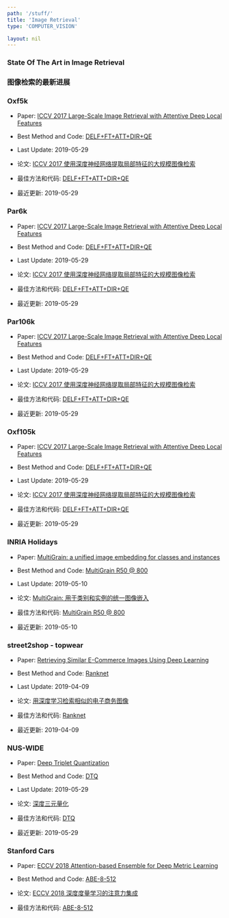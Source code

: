 ```yaml
---
path: '/stuff/'
title: 'Image Retrieval'
type: 'COMPUTER_VISION'

layout: nil
---
```


### State Of The Art in Image Retrieval  
### 图像检索的最新进展  

### Oxf5k

* Paper: [ICCV 2017 Large-Scale Image Retrieval with Attentive Deep Local Features](https://arxiv.org/pdf/1612.06321v4.pdf)

* Best Method and Code: [DELF+FT+ATT+DIR+QE](https://github.com/tensorflow/models/tree/master/research/delf)

* Last Update: 2019-05-29

* 论文: [ICCV 2017 使用深度神经网络提取局部特征的大规模图像检索](https://arxiv.org/pdf/1612.06321v4.pdf)

* 最佳方法和代码: [DELF+FT+ATT+DIR+QE](https://github.com/tensorflow/models/tree/master/research/delf)

* 最近更新: 2019-05-29

### Par6k

* Paper: [ICCV 2017 Large-Scale Image Retrieval with Attentive Deep Local Features](https://arxiv.org/pdf/1612.06321v4.pdf)

* Best Method and Code: [DELF+FT+ATT+DIR+QE](https://github.com/tensorflow/models/tree/master/research/delf)

* Last Update: 2019-05-29

* 论文: [ICCV 2017 使用深度神经网络提取局部特征的大规模图像检索](https://arxiv.org/pdf/1612.06321v4.pdf)

* 最佳方法和代码: [DELF+FT+ATT+DIR+QE](https://github.com/tensorflow/models/tree/master/research/delf)

* 最近更新: 2019-05-29

### Par106k

* Paper: [ICCV 2017 Large-Scale Image Retrieval with Attentive Deep Local Features](https://arxiv.org/pdf/1612.06321v4.pdf)

* Best Method and Code: [DELF+FT+ATT+DIR+QE](https://github.com/tensorflow/models/tree/master/research/delf)

* Last Update: 2019-05-29

* 论文: [ICCV 2017 使用深度神经网络提取局部特征的大规模图像检索](https://arxiv.org/pdf/1612.06321v4.pdf)

* 最佳方法和代码: [DELF+FT+ATT+DIR+QE](https://github.com/tensorflow/models/tree/master/research/delf)

* 最近更新: 2019-05-29

### Oxf105k

* Paper: [ICCV 2017 Large-Scale Image Retrieval with Attentive Deep Local Features](https://arxiv.org/pdf/1612.06321v4.pdf)

* Best Method and Code: [DELF+FT+ATT+DIR+QE](https://github.com/tensorflow/models/tree/master/research/delf)

* Last Update: 2019-05-29

* 论文: [ICCV 2017 使用深度神经网络提取局部特征的大规模图像检索](https://arxiv.org/pdf/1612.06321v4.pdf)

* 最佳方法和代码: [DELF+FT+ATT+DIR+QE](https://github.com/tensorflow/models/tree/master/research/delf)

* 最近更新: 2019-05-29

### INRIA Holidays

* Paper: [MultiGrain: a unified image embedding for classes and instances](https://arxiv.org/pdf/1902.05509v2.pdf)

* Best Method and Code: [MultiGrain R50 @ 800](https://github.com/facebookresearch/multigrain)

* Last Update: 2019-05-10

* 论文: [MultiGrain: 用于类别和实例的统一图像嵌入](https://arxiv.org/pdf/1902.05509v2.pdf)

* 最佳方法和代码: [MultiGrain R50 @ 800](https://github.com/facebookresearch/multigrain)

* 最近更新: 2019-05-10

### street2shop - topwear

* Paper: [Retrieving Similar E-Commerce Images Using Deep Learning](https://arxiv.org/pdf/1901.03546v1.pdf)

* Best Method and Code: [Ranknet](https://github.com/gofynd/mildnet)

* Last Update: 2019-04-09

* 论文: [用深度学习检索相似的电子商务图像](https://arxiv.org/pdf/1901.03546v1.pdf)

* 最佳方法和代码: [Ranknet](https://github.com/gofynd/mildnet)

* 最近更新: 2019-04-09

### NUS-WIDE

* Paper: [Deep Triplet Quantization](https://arxiv.org/pdf/1902.00153v1.pdf)

* Best Method and Code: [DTQ](https://github.com/thulab/DeepHash)

* Last Update: 2019-05-29

* 论文: [深度三元量化](https://arxiv.org/pdf/1902.00153v1.pdf)

* 最佳方法和代码: [DTQ](https://github.com/thulab/DeepHash)

* 最近更新: 2019-05-29

### Stanford Cars

* Paper: [ECCV 2018 Attention-based Ensemble for Deep Metric Learning](https://arxiv.org/pdf/1804.00382v2.pdf)

* Best Method and Code: [ABE-8-512]()

* 论文: [ECCV 2018 深度度量学习的注意力集成](https://arxiv.org/pdf/1804.00382v2.pdf)

* 最佳方法和代码: [ABE-8-512]()


